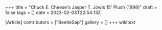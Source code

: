+++
title = "Chuck E. Cheese's Jasper T. Jowls 15' Plush (1998)"
draft = false
tags = []
date = 2023-02-03T22:54:13Z

[Article]
contributors = ["BeetleSap"]
gallery = []
+++
wikitext
